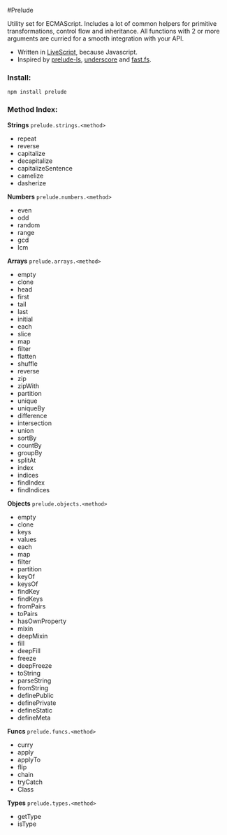#Prelude

Utility set for ECMAScript.
Includes a lot of common helpers for primitive transformations, control flow and inheritance.
All functions with 2 or more arguments are curried for a smooth integration with your API.

- Written in <a href="http://www.livescript.net">LiveScript</a>, because Javascript.
- Inspired by
<a href="http://www.preludels.com/">prelude-ls</a>,
<a href="http://underscorejs.org/">underscore</a> and
<a href="https://github.com/codemix/fast.js">fast.fs</a>.

### Install:

    npm install prelude

### Method Index:

**Strings** `prelude.strings.<method>`

- repeat
- reverse
- capitalize
- decapitalize
- capitalizeSentence
- camelize
- dasherize

**Numbers** `prelude.numbers.<method>`

- even
- odd
- random
- range
- gcd
- lcm

**Arrays** `prelude.arrays.<method>`

- empty
- clone
- head
- first
- tail
- last
- initial
- each
- slice
- map
- filter
- flatten
- shuffle
- reverse
- zip
- zipWith
- partition
- unique
- uniqueBy
- difference
- intersection
- union
- sortBy
- countBy
- groupBy
- splitAt
- index
- indices
- findIndex
- findIndices

**Objects** `prelude.objects.<method>`

- empty
- clone
- keys
- values
- each
- map
- filter
- partition
- keyOf
- keysOf
- findKey
- findKeys
- fromPairs
- toPairs
- hasOwnProperty
- mixin
- deepMixin
- fill
- deepFill
- freeze
- deepFreeze
- toString
- parseString
- fromString
- definePublic
- definePrivate
- defineStatic
- defineMeta

**Funcs** `prelude.funcs.<method>`

- curry
- apply
- applyTo
- flip
- chain
- tryCatch
- Class

**Types** `prelude.types.<method>`

- getType
- isType
